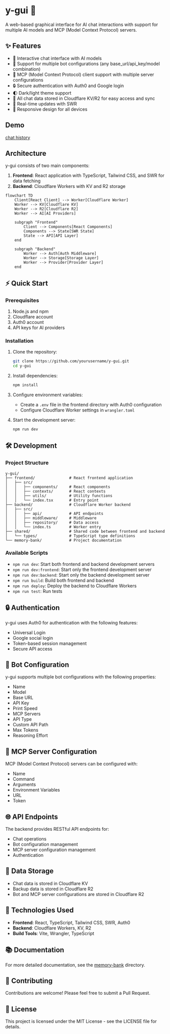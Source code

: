 # y-gui 🚀

A web-based graphical interface for AI chat interactions with support for multiple AI models and MCP (Model Context Protocol) servers.

## ✨ Features

- 💬 Interactive chat interface with AI models
- 🤖 Support for multiple bot configurations (any base_url/api_key/model combination)
- 🔗 MCP (Model Context Protocol) client support with multiple server configurations
- 🔒 Secure authentication with Auth0 and Google login
- 🌓 Dark/light theme support
- 📝 All chat data stored in Cloudflare KV/R2 for easy access and sync
- 🔄 Real-time updates with SWR
- 📱 Responsive design for all devices

## Demo

[chat history](https://mcp.1u0hy.com/share/9051ccc5)

## Architecture

y-gui consists of two main components:

1. **Frontend**: React application with TypeScript, Tailwind CSS, and SWR for data fetching
2. **Backend**: Cloudflare Workers with KV and R2 storage

```mermaid
flowchart TD
    Client[React Client] --> Worker[Cloudflare Worker]
    Worker --> KV[Cloudflare KV]
    Worker --> R2[Cloudflare R2]
    Worker --> AI[AI Providers]

    subgraph "Frontend"
        Client --> Components[React Components]
        Components --> State[SWR State]
        State --> API[API Layer]
    end

    subgraph "Backend"
        Worker --> Auth[Auth Middleware]
        Worker --> Storage[Storage Layer]
        Worker --> Provider[Provider Layer]
    end
```

## ⚡ Quick Start

### Prerequisites

1. Node.js and npm
2. Cloudflare account
3. Auth0 account
4. API keys for AI providers

### Installation

1. Clone the repository:
   ```bash
   git clone https://github.com/yourusername/y-gui.git
   cd y-gui
   ```

2. Install dependencies:
   ```bash
   npm install
   ```

3. Configure environment variables:
   - Create a `.env` file in the frontend directory with Auth0 configuration
   - Configure Cloudflare Worker settings in `wrangler.toml`

4. Start the development server:
   ```bash
   npm run dev
   ```

## 🛠️ Development

### Project Structure

```
y-gui/
├── frontend/               # React frontend application
│   ├── src/
│   │   ├── components/     # React components
│   │   ├── contexts/       # React contexts
│   │   ├── utils/          # Utility functions
│   │   └── index.tsx       # Entry point
├── backend/                # Cloudflare Worker backend
│   ├── src/
│   │   ├── api/            # API endpoints
│   │   ├── middleware/     # Middleware
│   │   ├── repository/     # Data access
│   │   └── index.ts        # Worker entry
├── shared/                 # Shared code between frontend and backend
│   └── types/              # TypeScript type definitions
└── memory-bank/            # Project documentation
```

### Available Scripts

- `npm run dev`: Start both frontend and backend development servers
- `npm run dev:frontend`: Start only the frontend development server
- `npm run dev:backend`: Start only the backend development server
- `npm run build`: Build both frontend and backend
- `npm run deploy`: Deploy the backend to Cloudflare Workers
- `npm run test`: Run tests

## 🔒 Authentication

y-gui uses Auth0 for authentication with the following features:

- Universal Login
- Google social login
- Token-based session management
- Secure API access

## 🤖 Bot Configuration

y-gui supports multiple bot configurations with the following properties:

- Name
- Model
- Base URL
- API Key
- Print Speed
- MCP Servers
- API Type
- Custom API Path
- Max Tokens
- Reasoning Effort

## 🔗 MCP Server Configuration

MCP (Model Context Protocol) servers can be configured with:

- Name
- Command
- Arguments
- Environment Variables
- URL
- Token

## 🌐 API Endpoints

The backend provides RESTful API endpoints for:

- Chat operations
- Bot configuration management
- MCP server configuration management
- Authentication

## 🔄 Data Storage

- Chat data is stored in Cloudflare KV
- Backup data is stored in Cloudflare R2
- Bot and MCP server configurations are stored in Cloudflare R2

## 🧩 Technologies Used

- **Frontend**: React, TypeScript, Tailwind CSS, SWR, Auth0
- **Backend**: Cloudflare Workers, KV, R2
- **Build Tools**: Vite, Wrangler, TypeScript

## 📚 Documentation

For more detailed documentation, see the [memory-bank](./memory-bank) directory.

## 🤝 Contributing

Contributions are welcome! Please feel free to submit a Pull Request.

## 📄 License

This project is licensed under the MIT License - see the LICENSE file for details.
